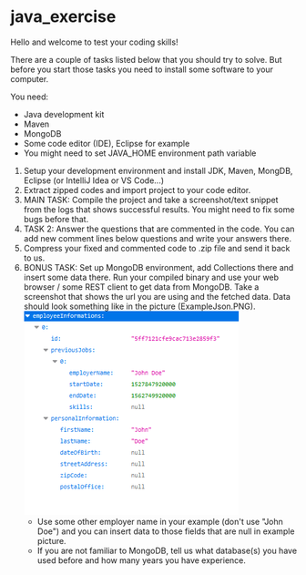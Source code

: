 # java_exercise

Hello and welcome to test your coding skills! 

There are a couple of tasks listed below that you should try to solve.
But before you start those tasks you need to install some software to your computer.

You need:
 - Java development kit
 - Maven
 - MongoDB
 - Some code editor (IDE), Eclipse for example
 - You might need to set JAVA_HOME environment path variable
 
 
 1. Setup your development environment and install JDK, Maven, MongDB, Eclipse (or IntelliJ Idea or VS Code...) 
 2. Extract zipped codes and import project to your code editor.
 3. MAIN TASK: Compile the project and take a screenshot/text snippet from the logs that shows successful results. You might need to fix some bugs before that.
 4. TASK 2: Answer the questions that are commented in the code. You can add new comment lines below questions and write your answers there.
 5. Compress your fixed and commented code to .zip file and send it back to us.
 6. BONUS TASK: Set up MongoDB environment, add Collections there and insert some data there. 
    Run your compiled binary and use your web browser / some REST client to get data from MongoDB.
    Take a screenshot that shows the url you are using and the fetched data. Data should look something like in the picture (ExampleJson.PNG).
    ![image](https://github.com/eficode/java_exercise/blob/main/ExampleJson.PNG)
    - Use some other employer name in your example (don't use "John Doe") and you can insert data to those fields that are null in example picture.
    - If you are not familiar to MongoDB, tell us what database(s) you have used before and how many years you have experience.  

